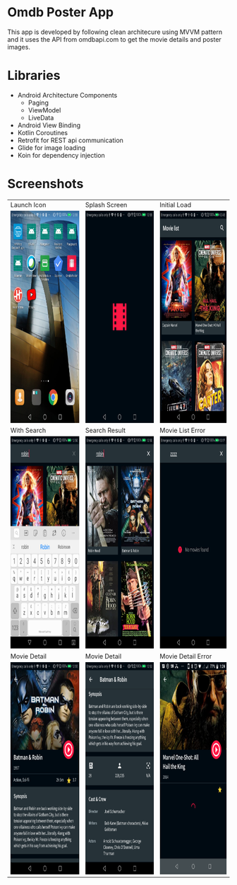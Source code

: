 # Omdb Poster App
  This app is developed by following clean architecure using MVVM pattern and it uses the API from omdbapi.com to get the movie details and poster images. 
# Libraries
- Android Architecture Components
  - Paging
  - ViewModel
  - LiveData
- Android View Binding
- Kotlin Coroutines
- Retrofit for REST api communication
- Glide for image loading
- Koin for dependency injection

# Screenshots
<table>
  <tr>
     <td>Launch Icon</td>
    <td>Splash Screen</td>
    <td>Initial Load</td>
  </tr>
  <tr>
    <td><img src="screenshot/launch_icon.png" width=270 height=480></td>
    <td><img src="screenshot/splash_screen.png" width=270 height=480></td>
    <td><img src="screenshot/initial_load.png" width=270 height=480></td>
  </tr>
   <tr>
     <td>With Search</td>
    <td>Search Result</td>
    <td>Movie List Error</td>
   </tr>
  <tr>
     <td><img src="screenshot/with_search.png" width=270 height=480></td>
    <td><img src="screenshot/with_search_result.png" width=270 height=480></td>
    <td><img src="screenshot/movie_list_error.png" width=270 height=480></td>
  </tr>
   <tr>
    <td>Movie Detail</td>
    <td>Movie Detail</td>
    <td>Movie Detail Error</td>
  </tr>
  <tr>
    <td><img src="screenshot/movie_detail_part1.png" width=270 height=480></td>
      <td><img src="screenshot/movie_detail_part2.png" width=270 height=480></td>
 <td><img src="screenshot/movie_detail_loading.png" width=270 height=480></td>
  </tr>
 </table>
